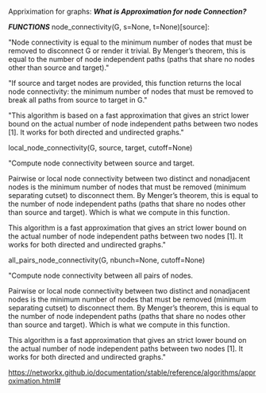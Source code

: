 Appriximation for graphs:
***What is Approximation for node Connection?***

***FUNCTIONS***
node_connectivity(G, s=None, t=None)[source]:

"Node connectivity is equal to the minimum number of nodes that must be removed to disconnect G or render it trivial. By Menger’s theorem, this is equal to the number of node independent paths (paths that share no nodes other than source and target)."

"If source and target nodes are provided, this function returns the local node connectivity: the minimum number of nodes that must be removed to break all paths from source to target in G."

"This algorithm is based on a fast approximation that gives an strict lower bound on the actual number of node independent paths between two nodes [1]. It works for both directed and undirected graphs."

local_node_connectivity(G, source, target, cutoff=None)

"Compute node connectivity between source and target.

Pairwise or local node connectivity between two distinct and nonadjacent nodes is the minimum number of nodes that must be removed (minimum separating cutset) to disconnect them. By Menger’s theorem, this is equal to the number of node independent paths (paths that share no nodes other than source and target). Which is what we compute in this function.

This algorithm is a fast approximation that gives an strict lower bound on the actual number of node independent paths between two nodes [1]. It works for both directed and undirected graphs."

all_pairs_node_connectivity(G, nbunch=None, cutoff=None)

"Compute node connectivity between all pairs of nodes.

Pairwise or local node connectivity between two distinct and nonadjacent nodes is the minimum number of nodes that must be removed (minimum separating cutset) to disconnect them. By Menger’s theorem, this is equal to the number of node independent paths (paths that share no nodes other than source and target). Which is what we compute in this function.

This algorithm is a fast approximation that gives an strict lower bound on the actual number of node independent paths between two nodes [1]. It works for both directed and undirected graphs."

https://networkx.github.io/documentation/stable/reference/algorithms/approximation.html#


